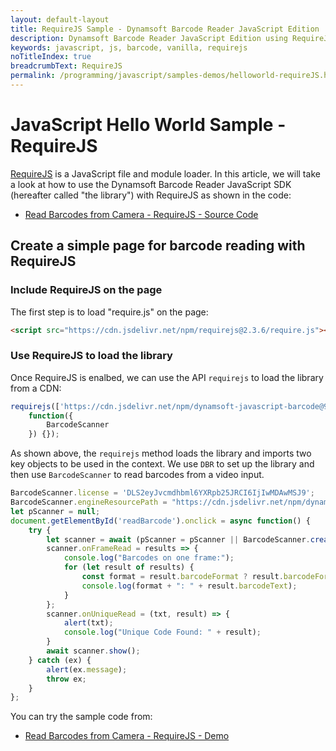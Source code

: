 ```yaml
---
layout: default-layout
title: RequireJS Sample - Dynamsoft Barcode Reader JavaScript Edition
description: Dynamsoft Barcode Reader JavaScript Edition using RequireJS
keywords: javascript, js, barcode, vanilla, requirejs
noTitleIndex: true
breadcrumbText: RequireJS
permalink: /programming/javascript/samples-demos/helloworld-requireJS.html
---
```


# JavaScript Hello World Sample - RequireJS

[RequireJS](https://requirejs.org/) is a JavaScript file and module loader. In this article, we will take a look at how to use the Dynamsoft Barcode Reader JavaScript SDK (hereafter called "the library") with RequireJS as shown in the code:

* <a target = "_blank" href="https://github.com/Dynamsoft/barcode-reader-javascript-samples/blob/9.x/1.hello-world/11.read-video-requirejs.html">Read Barcodes from Camera - RequireJS - Source Code</a>

## Create a simple page for barcode reading with RequireJS

### Include RequireJS on the page

The first step is to load "require.js" on the page:

```html
<script src="https://cdn.jsdelivr.net/npm/requirejs@2.3.6/require.js"></script>
```

### Use RequireJS to load the library

Once RequireJS is enalbed, we can use the API `requirejs` to load the library from a CDN:

```javascript
requirejs(['https://cdn.jsdelivr.net/npm/dynamsoft-javascript-barcode@9.6.40/dist/dbr.js'],
    function({
        BarcodeScanner
    }) {});
```

As shown above, the `requirejs` method loads the library and imports two key objects to be used in the context. We use `DBR` to set up the library and then use `BarcodeScanner` to read barcodes from a video input.

```javascript
BarcodeScanner.license = 'DLS2eyJvcmdhbml6YXRpb25JRCI6IjIwMDAwMSJ9';
BarcodeScanner.engineResourcePath = "https://cdn.jsdelivr.net/npm/dynamsoft-javascript-barcode@9.6.40/dist/";
let pScanner = null;
document.getElementById('readBarcode').onclick = async function() {
    try {
        let scanner = await (pScanner = pScanner || BarcodeScanner.createInstance());
        scanner.onFrameRead = results => {
            console.log("Barcodes on one frame:");
            for (let result of results) {
                const format = result.barcodeFormat ? result.barcodeFormatString : result.barcodeFormatString_2;
                console.log(format + ": " + result.barcodeText);
            }
        };
        scanner.onUniqueRead = (txt, result) => {
            alert(txt);
            console.log("Unique Code Found: " + result);
        }
        await scanner.show();
    } catch (ex) {
        alert(ex.message);
        throw ex;
    }
};
```

You can try the sample code from:

* <a target = "_blank" href="https://demo.dynamsoft.com/samples/dbr/js/1.hello-world/11.read-video-requirejs.html">Read Barcodes from Camera - RequireJS - Demo</a>
